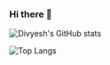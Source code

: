 ### Hi there 👋

![Divyesh's GitHub stats](https://github-readme-stats.vercel.app/api?username=divyeshio&show_icons=true&bg_color=b523ff,8b55fe,40b0fe&title_color=fff&text_color=fff&icon_color=ffffff&border_radius=5&border_color=a5a5a5&include_all_commits=true&count_private=true)

![Top Langs](https://github-readme-stats.vercel.app/api/top-langs/?username=divyeshio)

